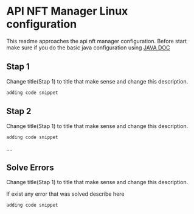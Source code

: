 # API NFT Manager Linux configuration
This readme approaches the api nft manager configuration.
Before start make sure if you do the basic java configuration using [JAVA DOC](../../java/README.md)

## Stap 1
Change title(Stap 1) to title that make sense and change this description.

```shell
adding code snippet
```

## Stap 2
Change title(Stap 1) to title that make sense and change this description.

```shell
adding code snippet
```
....


## Solve Errors
Change title(Stap 1) to title that make sense and change this description.

If exist any error that was solved describe here

```shell
adding code snippet
```
